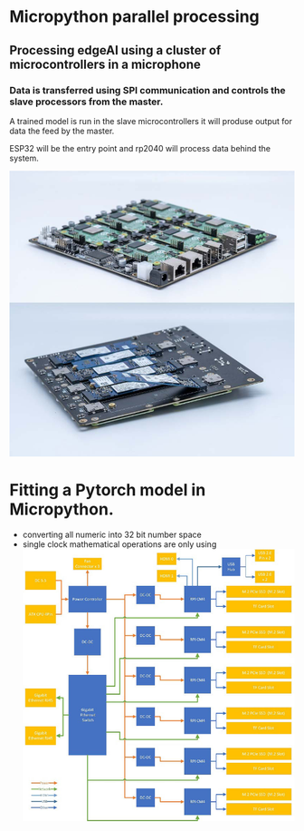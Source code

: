 # Micropython parallel processing

## Processing edgeAI using a cluster of microcontrollers in a microphone


### Data is transferred using SPI communication and controls the slave processors from the master.
A trained model is run in the slave microcontrollers it will produse output for data the feed by the master.

ESP32 will be the entry point and rp2040 will process data behind the system.

![Alt Text](https://github.com/sebinmpn/Eureka/blob/main/micropython/Project/rp2040im1.jpg)

# Fitting a Pytorch model in Micropython.
* converting all numeric into 32 bit number space
* single clock mathematical operations are only using
![Alt Text](https://github.com/sebinmpn/Eureka/blob/main/micropython/Project/rp2040im2)
